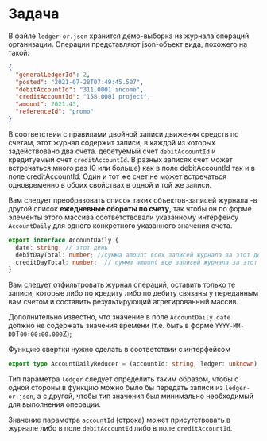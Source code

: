 # Задача

В файле `ledger-or.json` хранится демо-выборка из журнала операций организации. Операции представляют json-объект вида, похожего на такой:

```json
{
  "generalLedgerId": 2,
  "posted": "2021-07-28T07:49:45.507",
  "debitAccountId": "311.0001 income",
  "creditAccountId": "158.0001 project",
  "amount": 2021.43,
  "referenceId": "promo"
}
```

В соответствии с правилами двойной записи движения средств по счетам, этот журнал содержит записи, в каждой из которых задействовано два счета. дебетуемый счет `debitAccountId` и кредитуемый счет `creditAccountId`. В разных записях счет может встречаться много раз (0 или больше) как в поле debitAccountId так и в поле creditAccountId. Один и тот же счет не может встречаться одновременно в обоих свойствах в одной и той же записи.

Вам следует преобразовать список таких объектов-записей журнала -в другой список **ежедневные обороты по счету**, так чтобы он по форме элементы этого массива соответствовали указанному интерфейсу `AccountDaily` для одного конкретного указанного значения счета.

```ts
export interface AccountDaily {
  date: string; // этот день
  debitDayTotal: number; //сумма amount всех записей журнала за этот день, где указанный счет дебетуется
  creditDayTotal: number;  // сумма amount все записей журнала за этот день, где указанный счет кредитуется
}
```

Вам следует отфильтровать журнал операций, оставить только те записи, которые либо по кредиту либо по дебиту связаны у переданным вам счетом и составить результирующий агрегированный массив.

Дополнительно известно, что значение в поле `AccountDaily.date` должно не содержать значения времени (т.е. быть в форме `YYYY-MM-DD`T`00:00:00.000`Z);

Функцию свертки нужно сделать в соответствии с интерфейсом

```ts
export type AccountDailyReducer = (accountId: string, ledger: unknown) => AccountDaily[];
```

Тип параметра `ledger` следует определить таким образом, чтобы с одной стороны в функцию можно было бы передать записи из `ledger-or.json`, а с другой, чтобы тип значения был минимально необходимый для выполнения операции.

Значение параметра `accountId` (строка) может присутствовать в журнале либо в поле `debitAccountId` либо в поле `creditAccountId`.
